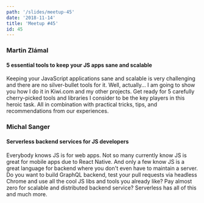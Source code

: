 ```yaml
---
path: '/slides/meetup-45'
date: '2018-11-14'
title: 'Meetup #45'
id: 45
---
```


### Martin Zlámal
#### 5 essential tools to keep your JS apps sane and scalable

Keeping your JavaScript applications sane and scalable is very challenging and there are no silver-bullet tools for it. Well, actually… I am going to show you how I do it in Kiwi.com and my other projects. Get ready for 5 carefully cherry-picked tools and libraries I consider to be the key players in this heroic task. All in combination with practical tricks, tips, and recommendations from our experiences.

### Michal Sanger
#### Serverless backend services for JS developers

Everybody knows JS is for web apps. Not so many currently know JS is great for mobile apps due to React Native. And only a few know JS is a great language for backend where you don't even have to maintain a server. Do you want to build GraphQL backend, test your pull requests via headless Chrome and use all the cool JS libs and tools you already like? Pay almost zero for scalable and distributed backend service? Serverless has all of this and much more.